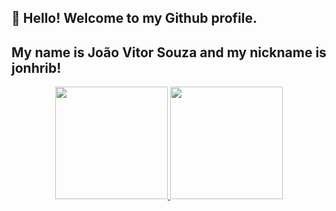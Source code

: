 ## 👋 Hello! Welcome to my Github profile.
## My name is João Vitor Souza and my nickname is jonhrib!
<div align="center">
  <a href="https://github.com/ThiaagoMP">
  <img height="180em" src="https://github-readme-stats.vercel.app/api?username=jonhrib&show_icons=true&theme=tokyonight&include_all_commits=true&count_private=true"/>
  <img height="180em" src="https://github-readme-stats.vercel.app/api/top-langs/?username=jonhrib&layout=compact&langs_count=7&theme=tokyonight"/>
</div>
